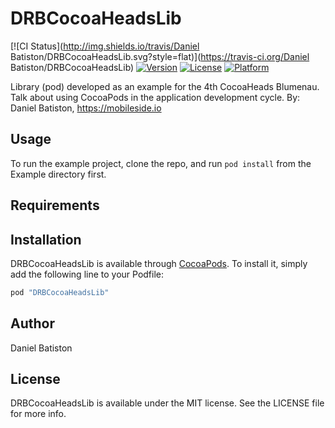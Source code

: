 # DRBCocoaHeadsLib

[![CI Status](http://img.shields.io/travis/Daniel Batiston/DRBCocoaHeadsLib.svg?style=flat)](https://travis-ci.org/Daniel Batiston/DRBCocoaHeadsLib)
[![Version](https://img.shields.io/cocoapods/v/DRBCocoaHeadsLib.svg?style=flat)](http://cocoapods.org/pods/DRBCocoaHeadsLib)
[![License](https://img.shields.io/cocoapods/l/DRBCocoaHeadsLib.svg?style=flat)](http://cocoapods.org/pods/DRBCocoaHeadsLib)
[![Platform](https://img.shields.io/cocoapods/p/DRBCocoaHeadsLib.svg?style=flat)](http://cocoapods.org/pods/DRBCocoaHeadsLib)


Library (pod) developed as an example for the 4th CocoaHeads Blumenau.
Talk about using CocoaPods in the application development cycle.
By: Daniel Batiston, https://mobileside.io


## Usage

To run the example project, clone the repo, and run `pod install` from the Example directory first.

## Requirements

## Installation

DRBCocoaHeadsLib is available through [CocoaPods](http://cocoapods.org). To install
it, simply add the following line to your Podfile:

```ruby
pod "DRBCocoaHeadsLib"
```

## Author

Daniel Batiston

## License

DRBCocoaHeadsLib is available under the MIT license. See the LICENSE file for more info.

